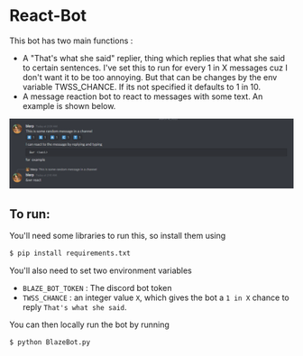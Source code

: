 # React-Bot

This bot has two main functions :

- A "That's what she said" replier, thing which replies that what she said to certain sentences. I've set this to run for every 1 in X messages cuz I don't want it to be too annoying. But that can be changes by the env variable TWSS_CHANCE. If its not specified it defaults to 1 in 10.
- A message reaction bot to react to messages with some text. An example is shown below.

![Example reaction](assets/example.png)
## To run:

You'll need some libraries to run this, so install them using 

```bash
$ pip install requirements.txt
```

You'll also need to set two environment variables

- ```BLAZE_BOT_TOKEN``` : The discord bot token 
- ```TWSS_CHANCE``` : an integer value `X`, which gives the bot a  `1 in X` chance to reply `That's what she said`.

You can then locally run the bot by running

```bash
$ python BlazeBot.py
```